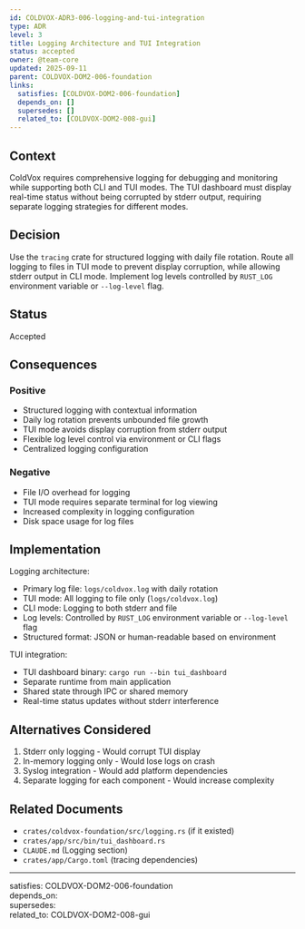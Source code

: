 ```yaml
---
id: COLDVOX-ADR3-006-logging-and-tui-integration
type: ADR
level: 3
title: Logging Architecture and TUI Integration
status: accepted
owner: @team-core
updated: 2025-09-11
parent: COLDVOX-DOM2-006-foundation
links:
  satisfies: [COLDVOX-DOM2-006-foundation]
  depends_on: []
  supersedes: []
  related_to: [COLDVOX-DOM2-008-gui]
---
```


## Context
ColdVox requires comprehensive logging for debugging and monitoring while supporting both CLI and TUI modes. The TUI dashboard must display real-time status without being corrupted by stderr output, requiring separate logging strategies for different modes.

## Decision
Use the `tracing` crate for structured logging with daily file rotation. Route all logging to files in TUI mode to prevent display corruption, while allowing stderr output in CLI mode. Implement log levels controlled by `RUST_LOG` environment variable or `--log-level` flag.

## Status
Accepted

## Consequences
### Positive
- Structured logging with contextual information
- Daily log rotation prevents unbounded file growth
- TUI mode avoids display corruption from stderr output
- Flexible log level control via environment or CLI flags
- Centralized logging configuration

### Negative
- File I/O overhead for logging
- TUI mode requires separate terminal for log viewing
- Increased complexity in logging configuration
- Disk space usage for log files

## Implementation
Logging architecture:
- Primary log file: `logs/coldvox.log` with daily rotation
- TUI mode: All logging to file only (`logs/coldvox.log`)
- CLI mode: Logging to both stderr and file
- Log levels: Controlled by `RUST_LOG` environment variable or `--log-level` flag
- Structured format: JSON or human-readable based on environment

TUI integration:
- TUI dashboard binary: `cargo run --bin tui_dashboard`
- Separate runtime from main application
- Shared state through IPC or shared memory
- Real-time status updates without stderr interference

## Alternatives Considered
1. Stderr only logging - Would corrupt TUI display
2. In-memory logging only - Would lose logs on crash
3. Syslog integration - Would add platform dependencies
4. Separate logging for each component - Would increase complexity

## Related Documents
- `crates/coldvox-foundation/src/logging.rs` (if it existed)
- `crates/app/src/bin/tui_dashboard.rs`
- `CLAUDE.md` (Logging section)
- `crates/app/Cargo.toml` (tracing dependencies)

---
satisfies: COLDVOX-DOM2-006-foundation  
depends_on:   
supersedes:   
related_to: COLDVOX-DOM2-008-gui